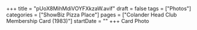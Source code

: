 +++
title = "pUoX8MihMdiVOYFXkzaW.avif"
draft = false
tags = ["Photos"]
categories = ["ShowBiz Pizza Place"]
pages = ["Colander Head Club Membership Card (1983)"]
startDate = ""
+++
Card Photo
